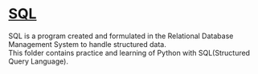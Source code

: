 # [SQL](https://www.notion.so/maybe7abish/MySQL-5da6afae8f7a4e3586c67d36669a8ba2?pvs=4)
SQL is a program created and formulated in the Relational Database Management System to handle structured data.
<br>
This folder contains practice and learning of Python with SQL(Structured Query Language).
